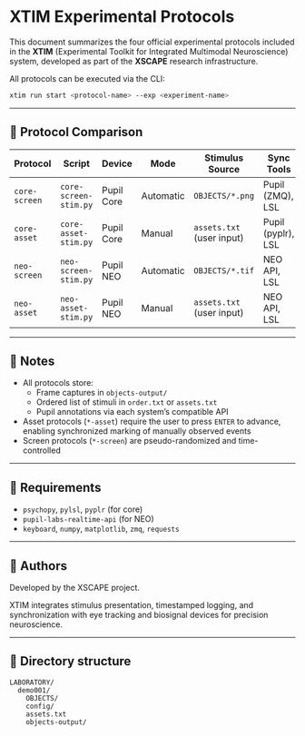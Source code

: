 # XTIM Experimental Protocols

This document summarizes the four official experimental protocols included in the **XTIM** (Experimental Toolkit for Integrated Multimodal Neuroscience) system, developed as part of the **XSCAPE** research infrastructure.

All protocols can be executed via the CLI:

```bash
xtim run start <protocol-name> --exp <experiment-name>
```

---

## 🧪 Protocol Comparison

| Protocol         | Script                 | Device        | Mode         | Stimulus Source         | Sync Tools        | Assets Used     |
|------------------|------------------------|---------------|--------------|--------------------------|-------------------|------------------|
| `core-screen`    | `core-screen-stim.py`  | Pupil Core    | Automatic    | `OBJECTS/*.png`          | Pupil (ZMQ), LSL  | Stimuli only     |
| `core-asset`     | `core-asset-stim.py`   | Pupil Core    | Manual       | `assets.txt` (user input)| Pupil (pyplr), LSL| Annotated assets |
| `neo-screen`     | `neo-screen-stim.py`   | Pupil NEO     | Automatic    | `OBJECTS/*.tif`          | NEO API, LSL      | Stimuli only     |
| `neo-asset`      | `neo-asset-stim.py`    | Pupil NEO     | Manual       | `assets.txt` (user input)| NEO API, LSL      | Annotated assets |

---

## 🧠 Notes

- All protocols store:
  - Frame captures in `objects-output/`
  - Ordered list of stimuli in `order.txt` or `assets.txt`
  - Pupil annotations via each system’s compatible API
- Asset protocols (`*-asset`) require the user to press `ENTER` to advance, enabling synchronized marking of manually observed events
- Screen protocols (`*-screen`) are pseudo-randomized and time-controlled

---

## 🧰 Requirements

- `psychopy`, `pylsl`, `pyplr` (for core)
- `pupil-labs-realtime-api` (for NEO)
- `keyboard`, `numpy`, `matplotlib`, `zmq`, `requests`

---

## 🧾 Authors

Developed by the XSCAPE project.

XTIM integrates stimulus presentation, timestamped logging, and synchronization with eye tracking and biosignal devices for precision neuroscience.

---

## 📂 Directory structure

```
LABORATORY/
  demo001/
    OBJECTS/
    config/
    assets.txt
    objects-output/
```
